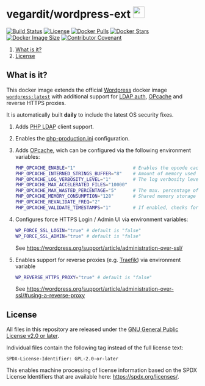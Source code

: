 # vegardit/wordpress-ext <a href="https://github.com/vegardit/docker-wordpress-ext/" title="GitHub Repo"><img height="30" src="https://raw.githubusercontent.com/simple-icons/simple-icons/develop/icons/github.svg?sanitize=true"></a>

[![Build Status](https://github.com/vegardit/docker-wordpress-ext/workflows/Build/badge.svg "GitHub Actions")](https://github.com/vegardit/docker-wordpress-ext/actions?query=workflow%3ABuild)
[![License](https://img.shields.io/github/license/vegardit/docker-wordpress-ext.svg?label=license)](#license)
[![Docker Pulls](https://img.shields.io/docker/pulls/vegardit/wordpress-ext.svg)](https://hub.docker.com/r/vegardit/wordpress-ext)
[![Docker Stars](https://img.shields.io/docker/stars/vegardit/wordpress-ext.svg)](https://hub.docker.com/r/vegardit/wordpress-ext)
[![Docker Image Size](https://images.microbadger.com/badges/image/vegardit/wordpress-ext.svg)](https://hub.docker.com/r/vegardit/wordpress-ext)
[![Contributor Covenant](https://img.shields.io/badge/Contributor%20Covenant-v2.0%20adopted-ff69b4.svg)](CODE_OF_CONDUCT.md)

1. [What is it?](#what-is-it)
1. [License](#license)


## <a name="what-is-it"></a>What is it?

This docker image extends the official [Wordpress](https://wordpress.org) docker image [`wordpress:latest`](https://hub.docker.com/_/wordpress/?tab=tags&name=latest) with additional support for [LDAP auth](https://www.php.net/manual/en/book.ldap.php), [OPcache](https://www.php.net/manual/en/book.opcache.php) and reverse HTTPS proxies.

It is automatically built **daily** to include the latest OS security fixes.

1. Adds [PHP LDAP](https://www.php.net/manual/en/book.ldap.php) client support.
1. Enables the [php-production.ini](https://github.com/php/php-src/blob/master/php.ini-production) configuration.
1. Adds [OPcache](https://www.php.net/manual/en/book.opcache.php), wich can be configured via the following environment variables:
   ```bash
   PHP_OPCACHE_ENABLE="1"                     # Enables the opcode cache
   PHP_OPCACHE_INTERNED_STRINGS_BUFFER="8"    # Amount of memory used to store interned strings, in MB.
   PHP_OPCACHE_LOG_VERBOSITY_LEVEL="1"        # The log verbosity level. 0 to 4
   PHP_OPCACHE_MAX_ACCELERATED_FILES="10000"
   PHP_OPCACHE_MAX_WASTED_PERCENTAGE="5"      # The max. percentage of wasted memory before a restart is scheduled.
   PHP_OPCACHE_MEMORY_CONSUMPTION="128"       # Shared memory storage used, in MB.
   PHP_OPCACHE_REVALIDATE_FREQ="2"
   PHP_OPCACHE_VALIDATE_TIMESTAMPS="1"        # If enabled, checks for updated scripts every $PHP_OPCACHE_REVALIDATE_FREQ seconds.
   ```

1. Configures force HTTPS Login / Admin UI via environment variables:
   ```bash
   WP_FORCE_SSL_LOGIN="true" # default is "false"
   WP_FORCE_SSL_ADMIN="true" # default is "false"
   ```
   See https://wordpress.org/support/article/administration-over-ssl/

1. Enables support for reverse proxies (e.g. [Traefik](https://containo.us/traefik/)) via environment variable
   ```bash
   WP_REVERSE_HTTPS_PROXY="true" # default is "false"
   ```
   See https://wordpress.org/support/article/administration-over-ssl/#using-a-reverse-proxy


## <a name="license"></a>License

All files in this repository are released under the [GNU General Public License v2.0 or later](LICENSE.txt).

Individual files contain the following tag instead of the full license text:
```
SPDX-License-Identifier: GPL-2.0-or-later
```

This enables machine processing of license information based on the SPDX License Identifiers that are available here: https://spdx.org/licenses/.